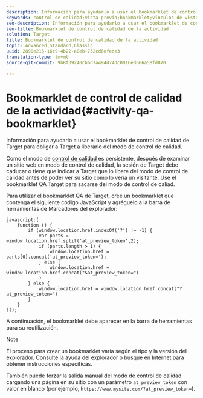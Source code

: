 ```yaml
---
description: Información para ayudarlo a usar el bookmarklet de control de calidad de Target para obligar a Target a liberarlo del modo de control de calidad.
keywords: control de calidad;vista previa;bookmarklet;vínculos de vista previa
seo-description: Información para ayudarlo a usar el bookmarklet de control de calidad de Target para obligar a Target a liberarlo del modo de control de calidad.
seo-title: Bookmarklet de control de calidad de la actividad
solution: Target
title: Bookmarklet de control de calidad de la actividad
topic: Advanced,Standard,Classic
uuid: 2890e215-16c9-4b22-a8eb-732cd6efede3
translation-type: tm+mt
source-git-commit: 9b8f39240cbbd7a494d74dc0016ed666a58fd870

---
```



# Bookmarklet de control de calidad de la actividad{#activity-qa-bookmarklet}

Información para ayudarlo a usar el bookmarklet de control de calidad de Target para obligar a Target a liberarlo del modo de control de calidad.

Como el modo de [control de calidad](../../c-activities/c-activity-qa/activity-qa.md#concept_9329EF33DE7D41CA9815C8115DBC4E40) es persistente, después de examinar un sitio web en modo de control de calidad, la sesión de Target debe caducar o tiene que indicar a Target que lo libere del modo de control de calidad antes de poder ver su sitio como lo vería un visitante. Use el bookmarklet QA Target para sacarse del modo de control de caliad.

Para utilizar el bookmarklet QA de Target, cree un bookmarklet que contenga el siguiente código JavaScript y agréguelo a la barra de herramientas de Marcadores del explorador:

```
javascript:(
    function () {
        if (window.location.href.indexOf('?') != -1) {
            var parts = window.location.href.split('at_preview_token',2);
            if (parts.length > 1) {
                window.location.href = parts[0].concat('at_preview_token=');
            } else {
                window.location.href = window.location.href.concat("&at_preview_token=")
            }
        } else {
            window.location.href = window.location.href.concat("?at_preview_token=")
        }
    }
)();
```

A continuación, el bookmarklet debe aparecer en la barra de herramientas para su reutilización.

>[!NOTE]
>
>El proceso para crear un bookmarklet varía según el tipo y la versión del explorador. Consulte la ayuda del explorador o busque en Internet para obtener instrucciones específicas.

También puede forzar la salida manual del modo de control de calidad cargando una página en su sitio con un parámetro `at_preview_token` con valor en blanco (por ejemplo, `https://www.mysite.com/?at_preview_token=`).
